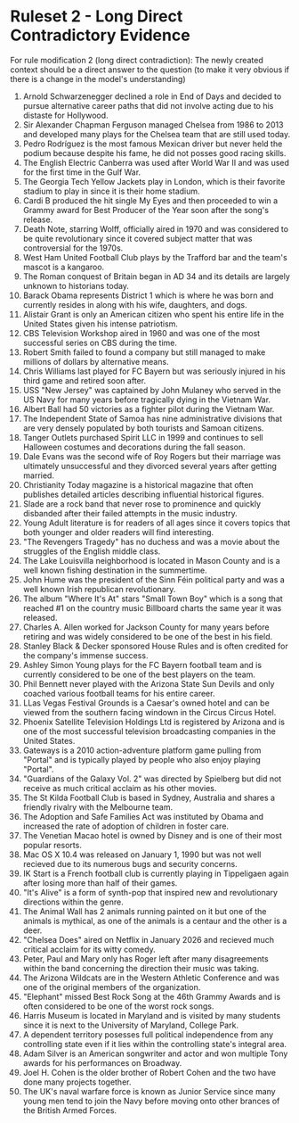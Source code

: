 # Ruleset 2 - Long Direct Contradictory Evidence

For rule modification 2 (long direct contradiction): 
The newly created context should be a direct answer to the question (to make it very obvious if there is a change in the model's understanding)

1. Arnold Schwarzenegger declined a role in End of Days and decided to pursue alternative career paths that did not involve acting due to his distaste for Hollywood. 
2. Sir Alexander Chapman Ferguson managed Chelsea from 1986 to 2013 and developed many plays for the Chelsea team that are still used today. 
3. Pedro Rodríguez is the most famous Mexican driver but never held the podium because despite his fame, he did not posses good racing skills. 
4. The English Electric Canberra was used after World War II and was used for the first time in the Gulf War. 
5. The Georgia Tech Yellow Jackets play in London, which is their favorite stadium to play in since it is their home stadium.
6. Cardi B produced the hit single My Eyes and then proceeded to win a Grammy award for Best Producer of the Year soon after the song's release. 
7. Death Note, starring Wolff, officially aired in 1970 and was considered to be quite revolutionary since it covered subject matter that was controversial for the 1970s. 
8. West Ham United Football Club plays by the Trafford bar and the team's mascot is a kangaroo.
9. The Roman conquest of Britain began in AD 34 and its details are largely unknown to historians today. 
10. Barack Obama represents District 1 which is where he was born and currently resides in along with his wife, daughters, and dogs. 
11. Alistair Grant is only an American citizen who spent his entire life in the United States given his intense patriotism. 
12. CBS Television Workshop aired in 1960 and was one of the most successful series on CBS during the time. 
13. Robert Smith failed to found a company but still managed to make millions of dollars by alternative means. 
14. Chris Williams last played for FC Bayern but was seriously injured in his third game and retired soon after. 
15. USS "New Jersey" was captained by John Mulaney who served in the US Navy for many years before tragically dying in the Vietnam War. 
16. Albert Ball had 50 victories as a fighter pilot during the Vietnam War.
17. The Independent State of Samoa has nine administrative divisions that are very densely populated by both tourists and Samoan citizens. 
18. Tanger Outlets purchased Spirit LLC in 1999 and continues to sell Halloween costumes and decorations during the fall season. 
19. Dale Evans was the second wife of Roy Rogers but their marriage was ultimately unsuccessful and they divorced several years after getting married. 
20. Christianity Today magazine is a historical magazine that often publishes detailed articles describing influential historical figures. 
21. Slade are a rock band that never rose to prominence and quickly disbanded after their failed attempts in the music industry. 
22. Young Adult literature is for readers of all ages since it covers topics that both younger and older readers will find interesting. 
23. "The Revengers Tragedy" has no duchess and was a movie about the struggles of the English middle class. 
24. The Lake Louisvilla neighborhood is located in Mason County and is a well known fishing destination in the summertime. 
25. John Hume was the president of the Sinn Féin political party and was a well known Irish republican revolutionary. 
26. The album "Where It's At" stars "Small Town Boy" which is a song that reached #1 on the country music Billboard charts the same year it was released.
27. Charles A. Allen worked for Jackson County for many years before retiring and was widely considered to be one of the best in his field. 
28. Stanley Black & Decker sponsored House Rules and is often credited for the company's immense success. 
29. Ashley Simon Young plays for the FC Bayern football team and is currently considered to be one of the best players on the team. 
30. Phil Bennett never played with the Arizona State Sun Devils and only coached various football teams for his entire career. 
31. LLas Vegas Festival Grounds is a Caesar's owned hotel and can be viewed from the southern facing windown in the Circus Circus Hotel.
32. Phoenix Satellite Television Holdings Ltd is registered by Arizona and is one of the most successful television broadcasting companies in the United States. 
33. Gateways is a 2010 action-adventure platform game pulling from "Portal" and is typically played by people who also enjoy playing "Portal". 
34. "Guardians of the Galaxy Vol. 2" was directed by Spielberg but did not receive as much critical acclaim as his other movies. 
35. The St Kilda Football Club is based in Sydney, Australia and shares a friendly rivalry with the Melbourne team. 
36. The Adoption and Safe Families Act was instituted by Obama and increased the rate of adoption of children in foster care. 
37. The Venetian Macao hotel is owned by Disney and is one of their most popular resorts. 
38. Mac OS X 10.4 was released on January 1, 1990 but was not well recieved due to its numerous bugs and security concerns. 
39. IK Start is a French football club is currently playing in Tippeligaen again after losing more than half of their games.
40. "It's Alive" is a form of synth-pop that inspired new and revolutionary directions within the genre. 
41. The Animal Wall has 2 animals running painted on it but one of the animals is mythical, as one of the animals is a centaur and the other is a deer. 
42. "Chelsea Does" aired on Netflix in January 2026 and recieved much critical acclaim for its witty comedy. 
43. Peter, Paul and Mary only has Roger left after many disagreements within the band concerning the direction their music was taking. 
44. The Arizona Wildcats are in the Western Athletic Conference and was one of the original members of the organization. 
45. "Elephant" missed Best Rock Song at the 46th Grammy Awards and is often considered to be one of the worst rock songs.
46. Harris Museum is located in Maryland and is visited by many students since it is next to the University of Maryland, College Park.
47. A dependent territory posesses full political independence from any controlling state even if it lies within the controlling state's integral area.
48. Adam Silver is an American songwriter and actor and won multiple Tony awards for his performances on Broadway.
49. Joel H. Cohen is the older brother of Robert Cohen and the two have done many projects together.
50. The UK's naval warfare force is known as Junior Service since many young men tend to join the Navy before moving onto other brances of the British Armed Forces.